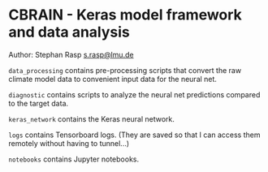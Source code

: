 # CBRAIN - Keras model framework and data analysis

Author: Stephan Rasp <s.rasp@lmu.de>

`data_processing` contains pre-processing scripts that convert the raw climate model data to convenient input data for the neural net.

`diagnostic` contains scripts to analyze the neural net predictions compared to the target data.

`keras_network` contains the Keras neural network.

`logs` contains Tensorboard logs. (They are saved so that I can access them remotely without having to tunnel...)

`notebooks` contains Jupyter notebooks.

